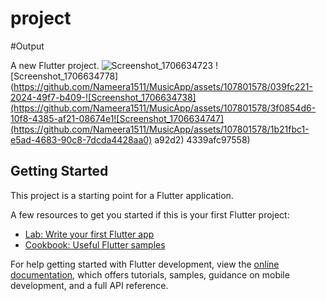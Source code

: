 # project

#Output

A new Flutter project.
![Screenshot_1706634723](https://github.com/Nameera1511/MusicApp/assets/107801578/ca76d87d-ab62-4ad5-9798-8711f4eee474)
![Screenshot_1706634778](https://github.com/Nameera1511/MusicApp/assets/107801578/039fc221-2024-49f7-b409-![Screenshot_1706634738](https://github.com/Nameera1511/MusicApp/assets/107801578/3f0854d6-10f8-4385-af21-08674e1![Screenshot_1706634747](https://github.com/Nameera1511/MusicApp/assets/107801578/1b21fbc1-e5ad-4683-90c8-7dcda4428aa0)
a92d2)
4339afc97558)

## Getting Started

This project is a starting point for a Flutter application.

A few resources to get you started if this is your first Flutter project:

- [Lab: Write your first Flutter app](https://docs.flutter.dev/get-started/codelab)
- [Cookbook: Useful Flutter samples](https://docs.flutter.dev/cookbook)

For help getting started with Flutter development, view the
[online documentation](https://docs.flutter.dev/), which offers tutorials,
samples, guidance on mobile development, and a full API reference.





